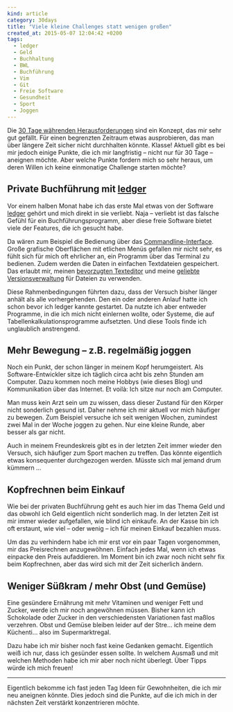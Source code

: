 ```yaml
---
kind: article
category: 30days
title: "Viele kleine Challenges statt wenigen großen"
created_at: 2015-05-07 12:04:42 +0200
tags:
  - ledger
  - Geld
  - Buchhaltung
  - BWL
  - Buchführung
  - Vim
  - Git
  - Freie Software
  - Gesundheit
  - Sport
  - Joggen
---
```


Die [30 Tage währenden Herausforderungen][30days] sind ein Konzept, das mir
sehr gut gefällt. Für einen begrenzten Zeitraum etwas ausprobieren, das man
über längere Zeit sicher nicht durchhalten könnte. Klasse! Aktuell gibt es bei
mir jedoch einige Punkte, die ich mir langfristig – nicht nur für 30 Tage –
aneignen möchte. Aber welche Punkte fordern mich so sehr heraus, um deren
Willen ich keine einmonatige Challenge starten möchte?

## Private Buchführung mit [ledger]

Vor einem halben Monat habe ich das erste Mal etwas von der Software [ledger]
gehört und mich direkt in sie verliebt. Naja – verliebt ist das falsche Gefühl
für ein Buchführungsprogramm, aber diese freie Software bietet viele der
Features, die ich gesucht habe.

Da wären zum Beispiel die Bedienung über das [Commandline-Interface][cli].
Große grafische Oberflächen mit etlichen Menüs gefallen mir nicht sehr, es
fühlt sich für mich oft ehrlicher an, ein Programm über das Terminal zu
bedienen. Zudem werden die Daten in einfachen Textdateien gespeichert. Das
erlaubt mir, meinen [bevorzugten Texteditor][vim] und meine [geliebte
Versionsverwaltung][git] für Dateien zu verwenden.

Diese Rahmenbedingungen führten dazu, dass der Versuch bisher länger anhält als
alle vorhergehenden. Den ein oder anderen Anlauf hatte ich schon bevor ich
ledger kannte gestartet. Da nutzte ich aber entweder Programme, in die ich mich
nicht einlernen wollte, oder Systeme, die auf Tabellenkalkulationsprogramme
aufsetzten. Und diese Tools finde ich unglaublich anstrengend.

## Mehr Bewegung – z.B. regelmäßig joggen

Noch ein Punkt, der schon länger in meinem Kopf herumgeistert. Als
Software-Entwickler sitze ich täglich circa acht bis zehn Stunden am Computer.
Dazu kommen noch meine Hobbys (wie dieses Blog) und Kommunikation über das
Internet. Et voilà: Ich sitze nur noch am Computer.

Man muss kein Arzt sein um zu wissen, dass dieser Zustand für den Körper nicht
sonderlich gesund ist. Daher nehme ich mir aktuell vor mich häufiger zu bewegen.
Zum Beispiel versuche ich seit wenigen Wochen, zumindest zwei Mal in der Woche
joggen zu gehen. Nur eine kleine Runde, aber besser als gar nicht.

Auch in meinem Freundeskreis gibt es in der letzten Zeit immer wieder den
Versuch, sich häufiger zum Sport machen zu treffen. Das könnte eigentlich etwas
konsequenter durchgezogen werden. Müsste sich mal jemand drum kümmern …

## Kopfrechnen beim Einkauf

Wie bei der privaten Buchführung geht es auch hier im das Thema Geld und das
obwohl ich Geld eigentlich nicht sonderlich mag. In der letzten Zeit ist mir
immer wieder aufgefallen, wie blind ich einkaufe. An der Kasse bin ich oft
erstaunt, wie viel – oder wenig – ich für meinen Einkauf bezahlen muss.

Um das zu verhindern habe ich mir erst vor ein paar Tagen vorgenommen, mir das
Preisrechnen anzugewöhnen. Einfach jedes Mal, wenn ich etwas einpacke den Preis
aufaddieren. Im Moment bin ich zwar noch nicht sehr fix beim Kopfrechnen, aber
das wird sich mit der Zeit sicherlich ändern.

## Weniger Süßkram / mehr Obst (und Gemüse)

Eine gesündere Ernährung mit mehr Vitaminen und weniger Fett und Zucker, werde
ich mir noch angewöhnen müssen. Bisher kann ich Schokolade oder Zucker in den
verschiedensten Variationen fast maßlos verzehren. Obst und Gemüse bleiben
leider auf der Stre… ich meine dem Küchenti… also im Supermarktregal.

Dazu habe ich mir bisher noch fast keine Gedanken gemacht. Eigentlich weiß ich
nur, dass ich gesünder essen sollte. In welchem Ausmaß und mit welchen Methoden
habe ich mir aber noch nicht überlegt. Über Tipps würde ich mich freuen!


---

Eigentlich bekomme ich fast jeden Tag Ideen für Gewohnheiten, die ich mir neu
aneignen könnte. Dies jedoch sind die Punkte, auf die ich mich in der nächsten
Zeit verstärkt konzentrieren möchte.


[30days]: /regal/30-days-challenge/
  "Alle Artikel im Regal der 30 Tage Herausforderungen."

[ledger]: http://ledger-cli.org/
  "Die Homepage der freien Buchführungssoftware ledger."

[cli]: https://de.wikipedia.org/wiki/Kommandozeile
  "Was ist eine Commandline? Der Artikel bei Wikipedia erklärt das."

[vim]: http://www.vim.org/
  "Die Homepage des freien Texteditors Vim. Ich mag ihn einfach ☺"

[git]: https://git-scm.org/
  "Die Versionsverwaltungssoftware Git, die vor zehn Jahren für den Linux Kernel entwickelt wurde."
